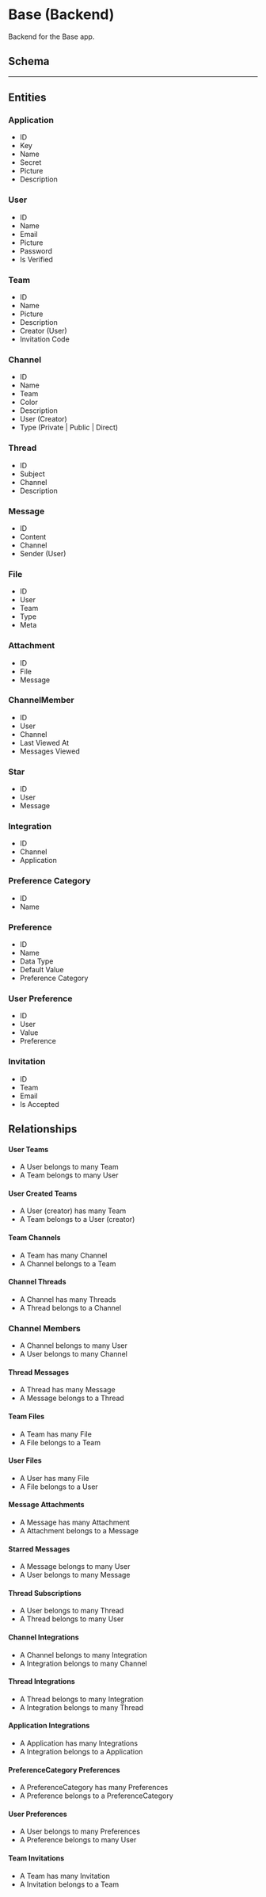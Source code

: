 Base (Backend)
====

Backend for the Base app.

## Schema
---------
## Entities

### Application
- ID
- Key
- Name
- Secret
- Picture 
- Description

### User
- ID 
- Name
- Email
- Picture
- Password
- Is Verified

### Team
- ID
- Name
- Picture
- Description
- Creator (User)
- Invitation Code

### Channel
- ID 
- Name
- Team
- Color
- Description
- User (Creator)
- Type (Private | Public | Direct)

### Thread
- ID 
- Subject
- Channel
- Description

### Message
- ID 
- Content
- Channel
- Sender (User)

### File
- ID
- User
- Team
- Type
- Meta

### Attachment
- ID
- File
- Message

### ChannelMember 
- ID
- User
- Channel
- Last Viewed At
- Messages Viewed

### Star
- ID
- User
- Message 

### Integration
- ID 
- Channel  
- Application

### Preference Category
- ID
- Name

### Preference
- ID
- Name
- Data Type
- Default Value
- Preference Category

### User Preference
- ID
- User
- Value
- Preference

### Invitation
- ID
- Team
- Email
- Is Accepted

## Relationships

#### User Teams
- A User belongs to many Team
- A Team belongs to many User

#### User Created Teams
- A User (creator) has many Team
- A Team belongs to a User (creator)

#### Team Channels
- A Team has many Channel
- A Channel belongs to a Team

#### Channel Threads
- A Channel has many Threads
- A Thread belongs to a Channel

### Channel Members
- A Channel belongs to many User
- A User belongs to many Channel

#### Thread Messages
- A Thread has many Message
- A Message belongs to a Thread

#### Team Files 
- A Team has many File
- A File belongs to a Team

#### User Files 
- A User has many File
- A File belongs to a User

#### Message Attachments
- A Message has many Attachment
- A Attachment belongs to a Message

#### Starred Messages
- A Message belongs to many User
- A User belongs to many Message

#### Thread Subscriptions
- A User belongs to many Thread
- A Thread belongs to many User

#### Channel Integrations
- A Channel belongs to many Integration
- A Integration belongs to many Channel

#### Thread Integrations
- A Thread belongs to many Integration
- A Integration belongs to many Thread

#### Application Integrations
- A Application has many Integrations
- A Integration belongs to a Application

#### PreferenceCategory Preferences
- A PreferenceCategory has many Preferences
- A Preference belongs to a PreferenceCategory

#### User Preferences
- A User belongs to many Preferences
- A Preference belongs to many User

#### Team Invitations
- A Team has many Invitation
- A Invitation belongs to a Team
